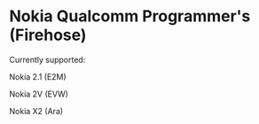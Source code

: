 # Nokia Qualcomm Programmer's (Firehose)

Currently supported:

Nokia 2.1 (E2M)

Nokia 2V (EVW)

Nokia X2 (Ara)